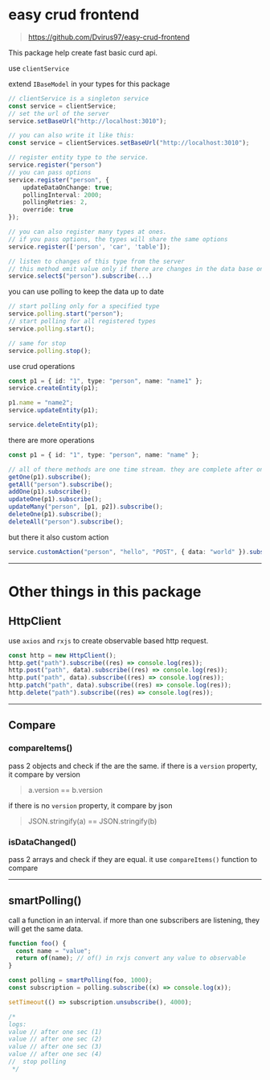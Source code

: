 # easy crud frontend

> https://github.com/Dvirus97/easy-crud-frontend

This package help create fast basic curd api.

use `clientService`

extend `IBaseModel` in your types for this package

```ts
// clientService is a singleton service
const service = clientService;
// set the url of the server
service.setBaseUrl("http://localhost:3010");

// you can also write it like this:
const service = clientServices.setBaseUrl("http://localhost:3010");

// register entity type to the service.
service.register("person")
// you can pass options
service.register("person", {
    updateDataOnChange: true;
    pollingInterval: 2000;
    pollingRetries: 2,
    override: true
});

// you can also register many types at ones.
// if you pass options, the types will share the same options
service.register(['person', 'car', 'table']);

// listen to changes of this type from the server
// this method emit value only if there are changes in the data base on `version` property
service.select$("person").subscribe(...)
```

you can use polling to keep the data up to date

```ts
// start polling only for a specified type
service.polling.start("person");
// start polling for all registered types
service.polling.start();

// same for stop
service.polling.stop();
```

use crud operations

```ts
const p1 = { id: "1", type: "person", name: "name1" };
service.createEntity(p1);

p1.name = "name2";
service.updateEntity(p1);

service.deleteEntity(p1);
```

there are more operations

```ts
const p1 = { id: "1", type: "person", name: "name" };

// all of there methods are one time stream. they are complete after one emit
getOne(p1).subscribe();
getAll("person").subscribe();
addOne(p1).subscribe();
updateOne(p1).subscribe();
updateMany("person", [p1, p2]).subscribe();
deleteOne(p1).subscribe();
deleteAll("person").subscribe();
```

but there it also custom action

```ts
service.customAction("person", "hello", "POST", { data: "world" }).subscribe();
```

---

# Other things in this package

## HttpClient

use `axios` and `rxjs` to create observable based http request.

```ts
const http = new HttpClient();
http.get("path").subscribe((res) => console.log(res));
http.post("path", data).subscribe((res) => console.log(res));
http.put("path", data).subscribe((res) => console.log(res));
http.patch("path", data).subscribe((res) => console.log(res));
http.delete("path").subscribe((res) => console.log(res));
```

---

## Compare

### compareItems()

pass 2 objects and check if the are the same.
if there is a `version` property, it compare by version

> a.version == b.version

if there is no `version` property, it compare by json

> JSON.stringify(a) == JSON.stringify(b)

### isDataChanged()

pass 2 arrays and check if they are equal.
it use `compareItems()` function to compare

---

## smartPolling()

call a function in an interval.
if more than one subscribers are listening, they will get the same data.

```ts
function foo() {
  const name = "value";
  return of(name); // of() in rxjs convert any value to observable
}

const polling = smartPolling(foo, 1000);
const subscription = polling.subscribe((x) => console.log(x));

setTimeout(() => subscription.unsubscribe(), 4000);

/*
logs:
value // after one sec (1)
value // after one sec (2)
value // after one sec (3)
value // after one sec (4)
//  stop polling
 */
```
